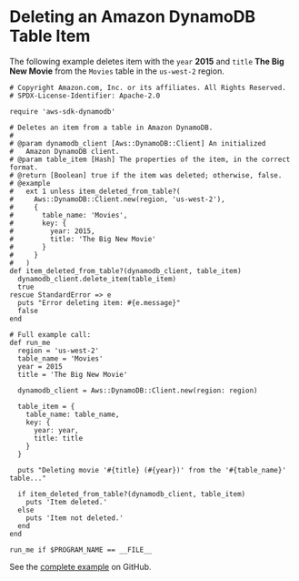 # Deleting an Amazon DynamoDB Table Item<a name="dynamo-example-delete-table-item"></a>

The following example deletes item with the `year` **2015** and `title` **The Big New Movie** from the `Movies` table in the `us-west-2` region\.

```
# Copyright Amazon.com, Inc. or its affiliates. All Rights Reserved.
# SPDX-License-Identifier: Apache-2.0

require 'aws-sdk-dynamodb'

# Deletes an item from a table in Amazon DynamoDB.
#
# @param dynamodb_client [Aws::DynamoDB::Client] An initialized
#   Amazon DynamoDB client.
# @param table_item [Hash] The properties of the item, in the correct format.
# @return [Boolean] true if the item was deleted; otherwise, false.
# @example
#   ext 1 unless item_deleted_from_table?(
#     Aws::DynamoDB::Client.new(region, 'us-west-2'),
#     {
#       table_name: 'Movies',
#       key: {
#         year: 2015,
#         title: 'The Big New Movie'
#       }
#     }
#   )
def item_deleted_from_table?(dynamodb_client, table_item)
  dynamodb_client.delete_item(table_item)
  true
rescue StandardError => e
  puts "Error deleting item: #{e.message}"
  false
end

# Full example call:
def run_me
  region = 'us-west-2'
  table_name = 'Movies'
  year = 2015
  title = 'The Big New Movie'

  dynamodb_client = Aws::DynamoDB::Client.new(region: region)

  table_item = {
    table_name: table_name,
    key: {
      year: year,
      title: title
    }
  }

  puts "Deleting movie '#{title} (#{year})' from the '#{table_name}' table..."

  if item_deleted_from_table?(dynamodb_client, table_item)
    puts 'Item deleted.'
  else
    puts 'Item not deleted.'
  end
end

run_me if $PROGRAM_NAME == __FILE__
```

See the [complete example](https://github.com/awsdocs/aws-doc-sdk-examples/blob/master/ruby/dynamodb/dynamodb_ruby_example_delete_movies_item.rb) on GitHub\.